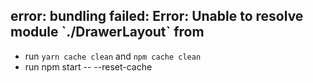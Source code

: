 ## error: bundling failed: Error: Unable to resolve module \`./DrawerLayout\` from

- run ```yarn cache clean``` and ```npm cache clean```
- run npm start -- --reset-cache